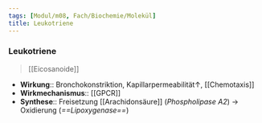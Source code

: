 ```yaml
---
tags: [Modul/m08, Fach/Biochemie/Molekül]
title: Leukotriene
---
```

### Leukotriene
> [[Eicosanoide]]
- **Wirkung**:: Bronchokonstriktion, Kapillarpermeabilität↑, [[Chemotaxis]] 
- **Wirkmechanismus**:: [[GPCR]]
- **Synthese**:: Freisetzung [[Arachidonsäure]] (*Phospholipase A2*) → Oxidierung (*==Lipoxygenase==*)